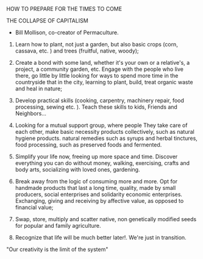 HOW TO PREPARE FOR THE TIMES TO COME

THE COLLAPSE OF CAPITALISM

- Bill Mollison, co-creator of Permaculture.

1. Learn how to plant, not just a garden,
but also basic crops (corn, cassava, etc. )
and trees (fruitful, native, woody);

2. Create a bond with some land, whether it's your own
or a relative's, a project, a community garden, etc. Engage with the people who live there, go little by little looking for ways to spend more time in the countryside
that in the city, learning to plant, build,
treat organic waste and heal in nature;

3. Develop practical skills (cooking, carpentry, machinery repair, food processing,
sewing etc. ). Teach these skills to kids,
Friends and Neighbors...

4. Looking for a mutual support group, where people
They take care of each other, make basic necessity products collectively, such as natural hygiene products.
natural remedies such as syrups and herbal tinctures, food processing, such as preserved foods
and fermented.

5. Simplify your life now, freeing up more space and time. Discover everything you can do without money, walking, exercising, crafts and body arts, socializing with loved ones, gardening.

6. Break away from the logic of consuming more and more.
Opt for handmade products that last a long time,
quality, made by small producers, social enterprises and solidarity economic enterprises.
Exchanging, giving and receiving
by affective value, as opposed to financial value;

7. Swap, store, multiply and scatter native, non genetically modified seeds
for popular and family agriculture.

8. Recognize that life will be much better later!.
We're just in transition.

"Our creativity is the limit of the system"